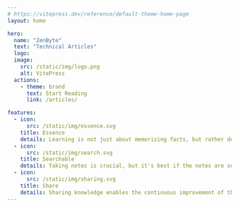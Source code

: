 ```yaml
---
# https://vitepress.dev/reference/default-theme-home-page
layout: home

hero:
  name: "ZenByte"
  text: "Technical Articles"
  logo:
  image:
    src: /static/img/logo.png
    alt: VitePress
  actions:
    - theme: brand
      text: Start Reading
      link: /articles/

features:
  - icon:
      src: /static/img/essence.svg
    title: Essence
    details: Learning is not just about memorizing facts, but rather delving into the essence of things. 
  - icon:
      src: /static/img/search.svg
    title: Searchable
    details: Taking notes is crucial, but it's best if the notes are searchable, allowing for future refinement. 
  - icon:
      src: /static/img/sharing.svg
    title: Share
    details: Sharing knowledge enables the continuous improvement of the knowledge itself.
---
```


